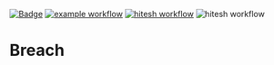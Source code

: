 [![Badge](https://img.shields.io/badge/version-v2.0%E2%80%90nana-blue.svg)](https://github.com/hitesh-temp-account/Breach/blob/main/gradle.properties#L16)
[![example workflow](https://github.com/hitesh-temp-account/Breach/actions/workflows/main.yml/badge.svg)](https://github.com/hitesh-temp-account/Breach/actions/workflows/main.yml)
[![hitesh workflow](https://github.com/hitesh-temp-account/Breach/actions/workflows/hiteshWorkflow.yml/badge.svg)](https://github.com/hitesh-temp-account/Breach/actions/workflows/hiteshWorkflow.yml)
![hitesh workflow](https://img.shields.io/maven-central/v/xstream/xstream)


# Breach
